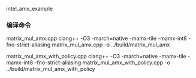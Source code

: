 intel_amx_example

### 编译命令

matrix_mul_amx.cpp
clang++ -O3  -march=native -mamx-tile -mamx-int8 -fno-strict-aliasing matrix_mul_amx.cpp -o ../build/matrix_mul_amx

matrix_mul_amx_with_policy.cpp
clang++ -O3  -march=native -mamx-tile -mamx-int8 -fno-strict-aliasing matrix_mul_amx_with_policy.cpp -o ../build/matrix_mul_amx_with_policy

